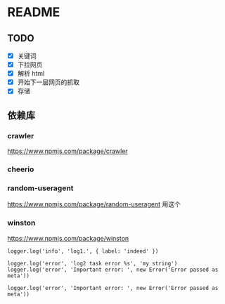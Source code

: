 # README

## TODO
- [x] 关键词
- [x] 下拉网页
- [x] 解析 html
- [x] 开始下一层网页的抓取
- [x] 存储

## 依赖库

### crawler

https://www.npmjs.com/package/crawler

### cheerio

### random-useragent

https://www.npmjs.com/package/random-useragent
用这个

### winston

https://www.npmjs.com/package/winston


```
logger.log('info', 'log1.', { label: 'indeed' })

logger.log('error', 'log2 task error %s', 'my string')
logger.log('error', 'Important error: ', new Error('Error passed as meta'))

logger.log('error', 'Important error: ', new Error('Error passed as meta'))
```
